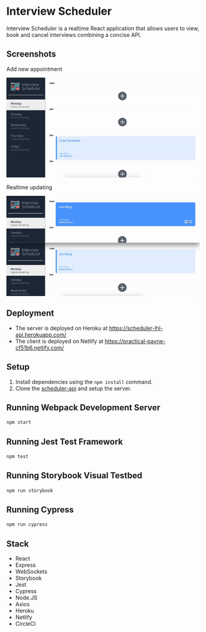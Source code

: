 # Interview Scheduler

Interview Scheduler is a realtime React application that allows users to view, book and cancel interviews combining a concise API.

## Screenshots

Add new appointment

!["Adding an appointment"](https://github.com/Joe123123/scheduler/blob/master/public/images/create-appointment.gif)

Realtime updating

!["Realtime updating"](https://github.com/Joe123123/scheduler/blob/master/public/images/realtime-updating.gif)

## Deployment

- The server is deployed on Heroku at https://scheduler-lhl-api.herokuapp.com/
- The client is deployed on Netlify at https://practical-payne-cf51b6.netlify.com/

## Setup

1. Install dependencies using the `npm install` command.
2. Clone the [scheduler-api](https://github.com/Joe123123/scheduler-api) and setup the server.

## Running Webpack Development Server

```sh
npm start
```

## Running Jest Test Framework

```sh
npm test
```

## Running Storybook Visual Testbed

```sh
npm run storybook
```

## Running Cypress

```sh
npm run cypress
```

## Stack

- React
- Express
- WebSockets
- Storybook
- Jest
- Cypress
- Node.JS
- Axios
- Heroku
- Netlify
- CircleCI
